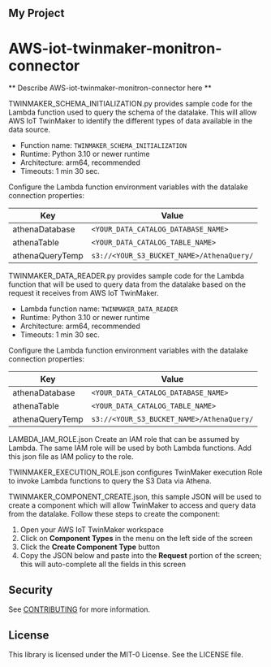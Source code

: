 ## My Project

# AWS-iot-twinmaker-monitron-connector

** Describe AWS-iot-twinmaker-monitron-connector here **

TWINMAKER_SCHEMA_INITIALIZATION.py provides sample code for the Lambda function used to query the schema of the datalake. This will allow AWS IoT TwinMaker to identify the different types of data available in the data source.

- Function name: `TWINMAKER_SCHEMA_INITIALIZATION`
- Runtime: Python 3.10 or newer runtime
- Architecture: arm64, recommended
- Timeouts: 1 min 30 sec.

Configure the Lambda function environment variables with the datalake connection properties:

| Key | Value |
| --- | --- |
| athenaDatabase | `<YOUR_DATA_CATALOG_DATABASE_NAME>` |
| athenaTable | `<YOUR_DATA_CATALOG_TABLE_NAME>` |
| athenaQueryTemp | `s3://<YOUR_S3_BUCKET_NAME>/AthenaQuery/` |


TWINMAKER_DATA_READER.py provides sample code for the Lambda function that will be used to query data from the datalake based on the request it receives from AWS IoT TwinMaker.

- Lambda function name: `TWINMAKER_DATA_READER`
- Runtime: Python 3.10 or newer runtime
- Architecture: arm64, recommended
- Timeouts: 1 min 30 sec.

Configure the Lambda function environment variables with the datalake connection properties:

| Key | Value |
| --- | --- |
| athenaDatabase | `<YOUR_DATA_CATALOG_DATABASE_NAME>` |
| athenaTable | `<YOUR_DATA_CATALOG_TABLE_NAME>` |
| athenaQueryTemp | `s3://<YOUR_S3_BUCKET_NAME>/AthenaQuery/` |

LAMBDA_IAM_ROLE.json Create an IAM role that can be assumed by Lambda. The same IAM role will be used by both Lambda functions. Add this json file as IAM policy to the role.

TWINMAKER_EXECUTION_ROLE.json configures TwinMaker execution Role to invoke Lambda functions to query the S3 Data via Athena.

TWINMAKER_COMPONENT_CREATE.json, this sample JSON will be used to create a component which will allow TwinMaker to access and query data from the datalake. Follow these steps to create the component:

1. Open your AWS IoT TwinMaker workspace
2. Click on **Component Types** in the menu on the left side of the screen
3. Click the **Create Component Type** button
4. Copy the JSON below and paste into the **Request** portion of the screen; this will auto-complete all the fields in this screen



## Security

See [CONTRIBUTING](CONTRIBUTING.md#security-issue-notifications) for more information.

## License

This library is licensed under the MIT-0 License. See the LICENSE file.

